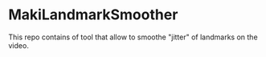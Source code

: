# MakiLandmarkSmoother
This repo contains of tool that allow to smoothe "jitter" of landmarks on the video.
